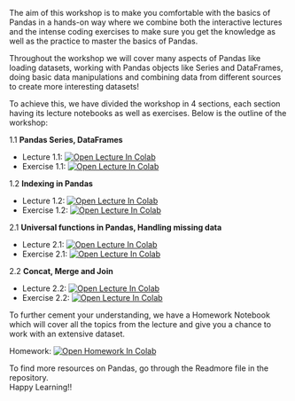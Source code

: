 The aim of this workshop is to make you comfortable with the basics of Pandas in a hands-on way where we combine both the interactive lectures and the intense coding exercises to make sure you get the knowledge as well as the practice to master the basics of Pandas.

Throughout the workshop we will cover many aspects of Pandas like loading datasets, working with Pandas objects like Series and DataFrames, doing basic data manipulations and combining data from different sources to create more interesting datasets!

To achieve this, we have divided the workshop in 4 sections, each section having its lecture notebooks as well as exercises. Below is the outline of the workshop:

1.1 **Pandas Series, DataFrames**<br>

  * Lecture 1.1: [![Open Lecture In Colab](https://colab.research.google.com/assets/colab-badge.svg)](https://colab.research.google.com/drive/1geeaH1-Z56n1z07GdjFcMxaoXnDco83J?usp=sharing) <br>
  * Exercise 1.1: [![Open Lecture In Colab](https://colab.research.google.com/assets/colab-badge.svg)](https://colab.research.google.com/drive/1QTxGFZygrJPQ7kFLNZkDnbB4x4VROtYM?usp=sharing) <br>

1.2 **Indexing in Pandas**<br>

  * Lecture 1.2: [![Open Lecture In Colab](https://colab.research.google.com/assets/colab-badge.svg)](https://colab.research.google.com/drive/1hHcX1qFZJ4YctrGp7rJFQyCp_5Kq--Zi?usp=sharing)<br>
  * Exercise 1.2: [![Open Lecture In Colab](https://colab.research.google.com/assets/colab-badge.svg)](https://colab.research.google.com/drive/1m84dfSBCK6mzMRXkjW5WelcS8wNZEf20?usp=sharing)<br>

2.1 **Universal functions in Pandas, Handling missing data**<br>

  * Lecture 2.1: [![Open Lecture In Colab](https://colab.research.google.com/assets/colab-badge.svg)](https://colab.research.google.com/drive/1uyJmXnxyFrHrXd61kazMXj1ULYjVIlq_?usp=sharing)<br>
  * Exercise 2.1: [![Open Lecture In Colab](https://colab.research.google.com/assets/colab-badge.svg)](https://colab.research.google.com/drive/1abNUW57jp1kLszhLKMMP-tsJKuZrz1jr?usp=sharing)<br>

2.2 **Concat, Merge and Join**<br>
  * Lecture 2.2: [![Open Lecture In Colab](https://colab.research.google.com/assets/colab-badge.svg)](https://colab.research.google.com/drive/1fsd65NH8NA3Wvi9yL7P2qe_inDR7rmol?usp=sharing)<br>
  * Exercise 2.2: [![Open Lecture In Colab](https://colab.research.google.com/assets/colab-badge.svg)](https://colab.research.google.com/drive/1f-YGAjul4SVDzXLtxKKLqUhISxa2RjMn?usp=sharing)<br>

To further cement your understanding, we have a Homework Notebook which will cover all the topics from the lecture and give you a chance to work with an extensive dataset.<br>

Homework: [![Open Homework In Colab](https://colab.research.google.com/assets/colab-badge.svg)](https://colab.research.google.com/drive/1voJCAAGjyg2lBcyOCwXeviY5AyL6ZXDz?usp=sharing) <br>

To find more resources on Pandas, go through the Readmore file in the repository.<br>
Happy Learning!!<br>
